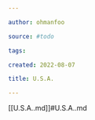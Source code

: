 ```yaml
---

author: ohmanfoo

source: #todo

tags: 

created: 2022-08-07

title: U.S.A.

---
```

[[U.S.A..md]]#U.S.A..md
